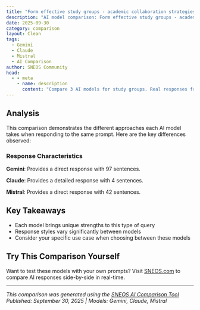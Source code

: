 ```yaml
---
title: "Form effective study groups - academic collaboration strategies"
description: "AI model comparison: Form effective study groups - academic collaboration strategies..."
date: 2025-09-30
category: comparison
layout: Clean
tags:
  - Gemini
  - Claude
  - Mistral
  - AI Comparison
author: SNEOS Community
head:
  - - meta
    - name: description
      content: "Compare 3 AI models for study groups. Real responses from Gemini, Claude, Mistral with detailed analysis."
---
```


<ChatComparison
  title="Form effective study groups - academic collaboration strategies"
  prompt="Form effective study groups - academic collaboration strategies"
  :responses='{"Gemini": "## Forming Effective Study Groups: Academic Collaboration Strategies\n\nStudy groups can be incredibly beneficial for learning, problem-solving, and staying motivated. However, a poorly formed or poorly managed study group can be a waste of time. Here\u0027s a breakdown of strategies to form and maintain effective study groups:\n\n**I. Planning and Formation:**\n\n* **Define Your Goals:**\n * **Individual Goals:** What do you hope to achieve by joining a study group? (e.g., better understanding of concepts, practice problem-solving, improve grades, reduce procrastination)\n * **Group Goals:** As a group, decide on your collective objectives. Are you preparing for a specific exam? Working on a project together? Reinforcing general understanding?\n* **Find the Right People:**\n * **Skill Diversity:** Look for people with complementary strengths. Some might be great at explaining concepts, while others excel at problem-solving or note-taking.\n * **Commitment:** Seek individuals who are genuinely committed to attending meetings, contributing actively, and doing their share of the work. Assess their reliability and availability.\n * **Work Ethic:** Choose members who have a similar work ethic to yours. Avoid those who consistently come unprepared or are more interested in socializing than studying.\n * **Number of Members:** Aim for a manageable group size, typically **3-5 members**. Larger groups can become unwieldy.\n* **Initial Meeting \u0026 Ground Rules:**\n * **Introduce yourselves:** Share your strengths, weaknesses, and goals for the study group.\n * **Schedule:** Establish a regular meeting schedule (day, time, location, duration). Consider everyone\u0027s availability and adjust as needed.\n * **Communication:** Decide on the primary communication method (e.g., group chat, email).\n * **Attendance Policy:** Set expectations for attendance and how to handle absences.\n * **Contribution Expectations:** Clearly define what each member is expected to contribute to each session.\n * **Ground Rules for Discussion:** Establish respectful communication guidelines (e.g., active listening, avoid interrupting, constructive criticism).\n * **Division of Labor:** Assign roles and responsibilities. (See section III).\n * **Review \u0026 Adjust:** Commit to periodically reviewing the group\u0027s effectiveness and making adjustments to the schedule, format, or membership as needed.\n\n**II. Effective Meeting Strategies:**\n\n* **Preparation is Key:**\n * **Individual Study:** Everyone should come to the meeting having already reviewed the material on their own. This allows for more in-depth discussions and problem-solving.\n * **Assigned Readings/Problems:** Distribute specific readings, questions, or problems for each member to prepare beforehand.\n* **Structured Agenda:**\n * **Clearly Define Topics:** Plan the topics to be covered in each session in advance and communicate them to the group.\n * **Time Management:** Allocate a specific amount of time to each topic to stay on track.\n* **Active Learning Techniques:**\n * **Concept Explanation:** Each member can explain concepts to the group in their own words. This solidifies understanding and identifies gaps in knowledge.\n * **Problem Solving:** Work through practice problems together, discussing different approaches and strategies.\n * **Question \u0026 Answer:** Create a list of questions based on the material and quiz each other.\n * **Debates:** Engage in constructive debates about different perspectives on complex topics.\n * **Brainstorming:** Generate ideas and solutions collectively.\n * **Teaching Each Other:** Assign different sections of the material to each member to teach to the rest of the group.\n* **Visual Aids:**\n * **Whiteboard/Shared Documents:** Use a whiteboard or shared online document to write down key concepts, draw diagrams, and work through problems collaboratively.\n * **Mind Mapping:** Create mind maps to visually represent the relationships between different concepts.\n* **Breaks:**\n * **Regular Breaks:** Schedule short breaks throughout the session to prevent burnout and maintain focus.\n* **Review and Summarize:**\n * **Recap:** At the end of each session, summarize the key takeaways and action items.\n * **Identify Remaining Questions:** Note any unresolved questions or areas that need further clarification.\n\n**III. Roles \u0026 Responsibilities (Rotation Encouraged):**\n\n* **Facilitator:**\n * Leads the discussion and ensures everyone participates.\n * Keeps the group on track and adheres to the agenda.\n * Manages time and ensures all topics are covered.\n* **Note-Taker:**\n * Records key concepts, definitions, and solutions.\n * Shares notes with the group after the meeting.\n* **Timekeeper:**\n * Monitors the time and alerts the group when it\u0027s time to move on to the next topic.\n* **Problem Solver/Question Master:**\n * Prepares practice problems or questions for the group to work on.\n * Finds and presents additional resources (articles, videos, etc.) related to the material.\n* **Devil\u0027s Advocate (Rotational):**\n * Purposefully challenges assumptions and perspectives to encourage critical thinking and deeper understanding.\n\n**IV. Online Collaboration Tools:**\n\n* **Video Conferencing:** Zoom, Google Meet, Skype for real-time discussions.\n* **Shared Documents:** Google Docs, Microsoft Word Online for collaborative note-taking and editing.\n* **Collaboration Platforms:** Microsoft Teams, Slack, Discord for communication, file sharing, and scheduling.\n* **Mind Mapping Tools:** MindMeister, Coggle for creating visual representations of concepts.\n* **Online Whiteboards:** Miro, Mural for collaborative brainstorming and problem-solving.\n* **Flashcard Apps:** Anki, Quizlet for creating and sharing flashcards.\n\n**V. Troubleshooting Common Issues:**\n\n* **Unequal Participation:**\n * **Solution:** Facilitator should encourage quieter members to speak and actively solicit their input. Implement round-robin discussions.\n* **Dominating Personalities:**\n * **Solution:** Facilitator should politely interrupt and redirect the conversation. Establish ground rules for equal speaking time.\n* **Off-Topic Discussions:**\n * **Solution:** Facilitator should gently steer the conversation back to the agenda. Designate a \u0022parking lot\u0022 for off-topic ideas to be discussed later.\n* **Lack of Preparation:**\n * **Solution:** Address the issue directly with the individual. Reiterate the importance of preparation. Consider removing the member from the group if the problem persists.\n* **Conflicting Schedules:**\n * **Solution:** Re-evaluate the meeting schedule and try to find a time that works for everyone. Consider offering alternate meeting times or recording sessions for those who can\u0027t attend.\n* **Personality Clashes:**\n * **Solution:** Facilitate a discussion to address the conflict directly. Encourage compromise and understanding. If the conflict is irreconcilable, consider suggesting that one or both members leave the group.\n\n**VI. Evaluation \u0026 Improvement:**\n\n* **Regular Check-ins:** Schedule regular check-ins (e.g., every few weeks) to discuss what\u0027s working well and what could be improved.\n* **Anonymous Feedback:** Use anonymous surveys or questionnaires to gather honest feedback from all members.\n* **Adaptability:** Be willing to adapt the group\u0027s structure, format, and strategies based on the feedback received and the changing needs of the course.\n\n**VII. Ethical Considerations:**\n\n* **Academic Honesty:** Study groups should be used to enhance understanding and not to cheat or plagiarize.\n* **Collaboration vs. Copying:** Focus on discussing concepts and problem-solving strategies, rather than simply sharing answers.\n* **Respect for Intellectual Property:** Be mindful of copyright laws and avoid sharing copyrighted materials without permission.\n\nBy following these strategies, you can create a study group that is both effective and enjoyable, helping you and your peers achieve your academic goals. Remember to be flexible, adaptable, and always prioritize learning and understanding. Good luck!\n", "Claude": "# Effective Study Group Formation \u0026 Collaboration Strategies\n\n## **Group Formation Principles**\n\n### **Optimal Group Size**\n- **3-5 members** - small enough for meaningful participation, large enough for diverse perspectives\n- Avoid groups larger than 6 (too many voices) or pairs (limited viewpoints)\n\n### **Member Selection Criteria**\n- **Similar commitment level** and academic goals\n- **Complementary strengths** (different subject areas, study styles)\n- **Compatible schedules** and availability\n- **Positive attitude** toward collaboration\n- Mix of **different learning styles** (visual, auditory, kinesthetic)\n\n## **Establishing Group Structure**\n\n### **Initial Setup Meeting**\n- Define shared **learning objectives**\n- Establish **meeting frequency** and duration\n- Choose consistent **meeting location** (library, study room, online)\n- Set **communication methods** (group chat, email, scheduling app)\n- Agree on **ground rules** and expectations\n\n### **Role Assignment**\n- **Facilitator**: Keeps discussions on track\n- **Note-taker**: Records key insights and action items\n- **Timekeeper**: Manages session timing\n- **Resource coordinator**: Organizes materials\n- *Rotate roles* to engage everyone\n\n## **Productive Session Strategies**\n\n### **Pre-Meeting Preparation**\n- **Individual study** of material beforehand\n- **Prepare questions** to bring to the group\n- **Review previous session notes**\n- Bring **necessary materials** (textbooks, notes, assignments)\n\n### **Session Structure**\n1. **Check-in** (5 minutes) - Review agenda and goals\n2. **Content review** (60-70%) - Main study activities\n3. **Problem-solving** (20-30%) - Work through difficult concepts\n4. **Wrap-up** (5 minutes) - Summarize key takeaways\n\n### **Effective Activities**\n- **Teach-back method**: Members explain concepts to each other\n- **Practice problems**: Work through examples together\n- **Quiz each other**: Create and share practice questions\n- **Concept mapping**: Visualize connections between ideas\n- **Case study analysis**: Apply theories to real scenarios\n\n## **Communication Best Practices**\n\n### **During Sessions**\n- **Active listening** - Give full attention to speakers\n- **Ask clarifying questions** to deepen understanding\n- **Encourage participation** from quieter members\n- **Stay focused** on academic content\n- **Respectful debate** of different perspectives\n\n### **Digital Collaboration Tools**\n- **Shared documents**: Google Docs, Notion, OneNote\n- **Video conferencing**: Zoom, Teams for remote sessions\n- **File sharing**: Dropbox, Google Drive\n- **Scheduling**: When2meet, Doodle polls\n- **Communication**: Slack, WhatsApp, Discord\n\n## **Maintaining Group Effectiveness**\n\n### **Regular Assessment**\n- **Monthly check-ins** on group dynamics\n- **Adjust strategies** based on what\u0027s working\n- **Address conflicts** promptly and constructively\n- **Celebrate successes** and improvements\n\n### **Accountability Measures**\n- **Attendance expectations** (notify if absent)\n- **Preparation requirements** (come ready to participate)\n- **Contribution standards** (everyone participates equally)\n- **Academic integrity** agreements\n\n### **Dealing with Challenges**\n\n| **Problem** | **Solution** |\n|-------------|--------------|\n| Dominant member | Implement structured turn-taking |\n| Social loafing | Assign specific responsibilities |\n| Schedule conflicts | Use polls to find optimal times |\n| Different pace | Break into smaller focused groups |\n| Personality clashes | Establish respectful communication norms |\n\n## **Maximizing Learning Outcomes**\n\n### **Diverse Learning Activities**\n- **Verbal processing**: Discuss concepts aloud\n- **Visual learning**: Create diagrams and charts together\n- **Practical application**: Work through real problems\n- **Memory techniques**: Develop mnemonics as a group\n- **Peer teaching**: Explain difficult concepts to others\n\n### **Study Techniques to Practice**\n- **Socratic questioning**: Deep inquiry into assumptions\n- **Collaborative note-taking**: Compare and combine notes\n- **Group flashcards**: Create shared review materials\n- **Mock presentations**: Practice explaining to others\n- **Peer feedback**: Review each other\u0027s work constructively\n\n## **Long-term Success Strategies**\n\n### **Continuous Improvement**\n- **Regular evaluation** of group effectiveness\n- **Experiment with new", "Mistral": "Forming effective study groups can significantly enhance academic performance and understanding. Here are some strategies to help you create and maintain productive study groups:\n\n### 1. **Select the Right Members**\n - **Diverse Skills and Knowledge:** Include members with different strengths and areas of expertise.\n - **Compatible Personalities:** Ensure that members can work well together and have compatible study habits.\n - **Commitment:** Choose members who are committed to the group and willing to contribute regularly.\n\n### 2. **Set Clear Goals and Expectations**\n - **Objectives:** Define what the group aims to achieve, such as mastering specific topics or preparing for exams.\n - **Roles and Responsibilities:** Assign roles like facilitator, note-taker, and timekeeper to ensure everyone contributes.\n - **Meeting Schedule:** Establish a regular meeting schedule and stick to it.\n\n### 3. **Create a Structured Agenda**\n - **Topics to Cover:** Decide on the topics or chapters to be covered in each session.\n - **Time Allocation:** Allocate specific time slots for each topic to ensure all areas are covered.\n - **Review and Discussion:** Include time for reviewing previous material and discussing any questions or difficulties.\n\n### 4. **Use Effective Study Techniques**\n - **Teaching Each Other:** Have members take turns explaining concepts to the group.\n - **Practice Problems:** Work on practice problems or case studies together.\n - **Quizzes and Tests:** Create and take practice quizzes or tests to assess understanding.\n\n### 5. **Encourage Active Participation**\n - **Engagement:** Ensure everyone participates actively in discussions and activities.\n - **Feedback:** Provide constructive feedback to each other to improve understanding and performance.\n - **Inclusive Environment:** Foster an inclusive environment where everyone feels comfortable sharing their thoughts and questions.\n\n### 6. **Utilize Technology**\n - **Online Collaboration Tools:** Use platforms like Google Docs, Zoom, or Slack for virtual collaboration.\n - **Shared Resources:** Create a shared folder or drive for notes, study materials, and practice tests.\n - **Communication:** Maintain open lines of communication through group chats or emails.\n\n### 7. **Monitor Progress and Adjust**\n - **Regular Check-ins:** Have regular check-ins to assess progress and address any issues.\n - **Flexibility:** Be flexible and adjust the study plan as needed based on the group\u0027s progress and feedback.\n - **Evaluation:** Periodically evaluate the effectiveness of the study group and make necessary changes.\n\n### 8. **Maintain a Positive and Supportive Atmosphere**\n - **Encouragement:** Encourage and support each other, especially during challenging times.\n - **Celebrate Successes:** Celebrate small victories and milestones to keep motivation high.\n - **Conflict Resolution:** Address and resolve conflicts promptly to maintain a positive atmosphere.\n\n### 9. **Stay Organized**\n - **Task Management:** Use task management tools like Trello or Asana to keep track of assignments and deadlines.\n - **Documentation:** Keep detailed notes and summaries of each study session for future reference.\n - **Time Management:** Use time management techniques like the Pomodoro Technique to stay focused and productive.\n\n### 10. **Seek External Support**\n - **Tutors and Mentors:** Consider seeking help from tutors or mentors if the group encounters difficulties.\n - **Academic Resources:** Utilize academic resources like libraries, online databases, and study guides.\n - **Peer Review:** Engage in peer review sessions to get feedback from other students or groups.\n\nBy implementing these strategies, you can create a productive and collaborative study group that enhances everyone\u0027s academic performance and understanding."}' 
  published-date="12:18"
/>

## Analysis

This comparison demonstrates the different approaches each AI model takes when responding to the same prompt. Here are the key differences observed:

### Response Characteristics

**Gemini**: Provides a direct response with 97 sentences. 

**Claude**: Provides a detailed response with 4 sentences. 

**Mistral**: Provides a direct response with 42 sentences. 

## Key Takeaways

- Each model brings unique strengths to this type of query
- Response styles vary significantly between models
- Consider your specific use case when choosing between these models

## Try This Comparison Yourself

Want to test these models with your own prompts? Visit [SNEOS.com](https://sneos.com) to compare AI responses side-by-side in real-time.

---

*This comparison was generated using the [SNEOS AI Comparison Tool](https://sneos.com)*
*Published: September 30, 2025 | Models: Gemini, Claude, Mistral*
